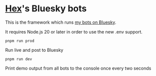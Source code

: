 # [Hex](https://bsky.app/profile/hex.ooo)'s Bluesky bots

This is the framework which runs [my bots on Bluesky](https://bsky.app/profile/hex.ooo/lists/3laz55pjzwy2o).

It requires Node.js 20 or later in order to use the new .env support.

```shell
pnpm run prod
```

Run live and post to Bluesky

```shell
pnpm run dev
```

Print demo output from all bots to the console once every two seconds

